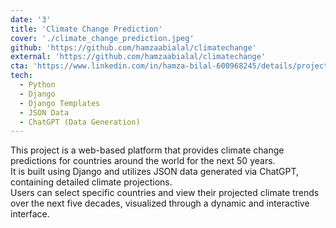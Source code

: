 ```yaml
---
date: '3'
title: 'Climate Change Prediction'
cover: './climate_change_prediction.jpeg'
github: 'https://github.com/hamzaabialal/climatechange'
external: 'https://github.com/hamzaabialal/climatechange'
cta: 'https://www.linkedin.com/in/hamza-bilal-600968245/details/projects/'
tech:
  - Python
  - Django
  - Django Templates
  - JSON Data
  - ChatGPT (Data Generation)
---
```


This project is a web-based platform that provides climate change predictions for countries around the world for the next 50 years.  
It is built using Django and utilizes JSON data generated via ChatGPT, containing detailed climate projections.  
Users can select specific countries and view their projected climate trends over the next five decades, visualized through a dynamic and interactive interface.  

